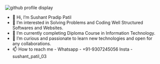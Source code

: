 ![github profile display](https://user-images.githubusercontent.com/104495928/184815154-5f3cd24b-5440-4ddb-b511-137075aaf157.gif)

- 👋 Hi, I’m Sushant Pradip Patil
- 👀 I’m interested in Solving Problems and Coding Well Structured Softwares and Websites.
- 🌱 I’m currently completing Diploma Course in Information Technology.
- 💞️ I’m curious and passionate to learn new technologies and open for any collaborations.
- 📫 How to reach me - Whatsapp - +91-9307245056 Insta - sushant_patil_03

<!---
codeinferno1/codeinferno1 is a ✨ special ✨ repository because its `README.md` (this file) appears on your GitHub profile.
You can click the Preview link to take a look at your changes.
--->
